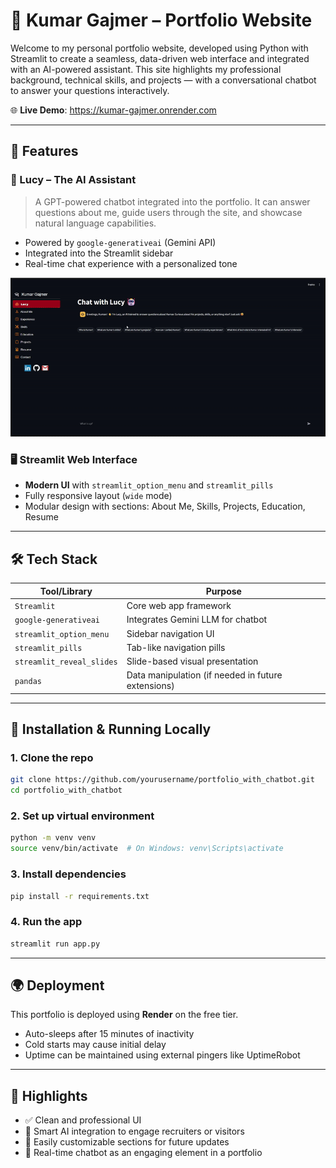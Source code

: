 # 💼 Kumar Gajmer – Portfolio Website

Welcome to my personal portfolio website, developed using Python with Streamlit to create a seamless, data-driven web interface and integrated with an AI-powered assistant. This site highlights my professional background, technical skills, and projects — with a conversational chatbot to answer your questions interactively.

🌐 **Live Demo**: https://kumar-gajmer.onrender.com

---

## 🚀 Features

### 🧠 Lucy – The AI Assistant

> A GPT-powered chatbot integrated into the portfolio. It can answer questions about me, guide users through the site, and showcase natural language capabilities.

- Powered by `google-generativeai` (Gemini API)
- Integrated into the Streamlit sidebar
- Real-time chat experience with a personalized tone

![Lucy AI Chatbot Demo](lucy12.gif)

### 🖥️ Streamlit Web Interface

- **Modern UI** with `streamlit_option_menu` and `streamlit_pills`
- Fully responsive layout (`wide` mode)
- Modular design with sections: About Me, Skills, Projects, Education, Resume

---

## 🛠️ Tech Stack

| Tool/Library              | Purpose                                            |
| ------------------------- | -------------------------------------------------- |
| `Streamlit`               | Core web app framework                             |
| `google-generativeai`     | Integrates Gemini LLM for chatbot                  |
| `streamlit_option_menu`   | Sidebar navigation UI                              |
| `streamlit_pills`         | Tab-like navigation pills                          |
| `streamlit_reveal_slides` | Slide-based visual presentation                    |
| `pandas`                  | Data manipulation (if needed in future extensions) |

---

## 🧪 Installation & Running Locally

### 1. Clone the repo

```bash
git clone https://github.com/yourusername/portfolio_with_chatbot.git
cd portfolio_with_chatbot
```

### 2. Set up virtual environment

```bash
python -m venv venv
source venv/bin/activate  # On Windows: venv\Scripts\activate
```

### 3. Install dependencies

```bash
pip install -r requirements.txt
```

### 4. Run the app

```bash
streamlit run app.py
```

---

## 🌍 Deployment

This portfolio is deployed using **Render** on the free tier.

- Auto-sleeps after 15 minutes of inactivity
- Cold starts may cause initial delay
- Uptime can be maintained using external pingers like UptimeRobot

---

## 📌 Highlights

- ✅ Clean and professional UI
- 🤖 Smart AI integration to engage recruiters or visitors
- 🧩 Easily customizable sections for future updates
- 💬 Real-time chatbot as an engaging element in a portfolio
